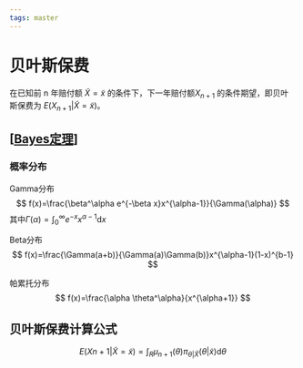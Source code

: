 ```yaml
---
tags: master
---
```

# 贝叶斯保费

在已知前 n 年赔付额 $\tilde{X}=\tilde{x}$ 的条件下，下一年赔付额$X_{n+1}$ 的条件期望，即贝叶斯保费为 $E(X_{n+1}|\tilde{X}=\tilde{x})$。

## [[Bayes定理]]

### 概率分布

Gamma分布
$$
f(x)=\frac{\beta^\alpha e^{-\beta x}x^{\alpha-1}}{\Gamma(\alpha)}
$$
其中$\Gamma(\alpha)=\int_0^\infty e^{-x}x^{\alpha-1}\mathrm{d}x$

Beta分布
$$
f(x)=\frac{\Gamma(a+b)}{\Gamma(a)\Gamma(b)}x^{\alpha-1}(1-x)^{b-1}
$$

帕累托分布
$$
f(x)=\frac{\alpha \theta^\alpha}{x^{\alpha+1}}
$$

## 贝叶斯保费计算公式

$$
E(Xn+1|\tilde{X} = \tilde{x} ) =\int_R \mu_{n+1}(\theta) \pi_{\theta|\tilde{X}}(θ|\tilde{x}) \mathrm{d}\theta
$$

[//begin]: # "Autogenerated link references for markdown compatibility"
[Bayes定理]: ../math/Bayes定理.md "Bayes定理"
[//end]: # "Autogenerated link references"
